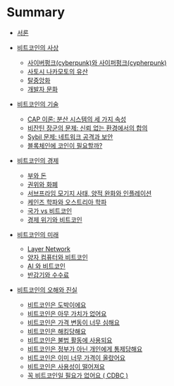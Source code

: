 # Summary

- [서론](0_introduction.md)

- [비트코인의 사상](1_0_ideology.md)
    - [사이버펑크(cyberpunk)와 사이퍼펑크(cypherpunk)](1_1_cyperfunc.md)
    - [사토시 나카모토의 유산](1_2_satoshi_legacy.md)
    - [탈중앙화]()
    - [개발자 문화](1_4_developer_culture.md)

- [비트코인의 기술]()
    - [CAP 이론: 분산 시스템의 세 가지 속성]()
    - [비잔틴 장군의 문제: 신뢰 없는 환경에서의 합의](2_2_byzantine.md)
    - [Sybil 문제: 네트워크 공격과 보안](2_3_sybil_problem.md)
    - [블록체인에 코인이 필요할까?]()

- [비트코인의 경제](3_0_economy.md)
    - [부와 돈](3_1_wealth_money.md)
    - [권위와 화폐](3_2_authority_currency.md)
    - [서브프라임 모기지 사태, 양적 완화와 인플레이션]()
    - [케인즈 학파와 오스트리아 학파]()
    - [국가 vs 비트코인]()
    - [경제 위기와 비트코인]()

- [비트코인의 미래]()
    - [Layer Network]()
    - [양자 컴퓨터와 비트코인]()
    - [AI 와 비트코인]()
    - [반감기와 수수료]()

- [비트코인의 오해와 진실](5_0_qna.md)
    - [비트코인은 도박이에요]()
    - [비트코인은 아무 가치가 없어요]()
    - [비트코인은 가격 변동이 너무 심해요]()
    - [비트코인은 해킹당해요]()
    - [비트코인은 불법 활동에 사용되요]()
    - [비트코인은 정부가 아닌 개인에게 통제당해요]()
    - [비트코인은 이미 너무 가격이 올랐어요]()
    - [비트코인은 사용성이 떨어져요]()
    - [꼭 비트코인일 필요가 없어요 ( CDBC )]()
